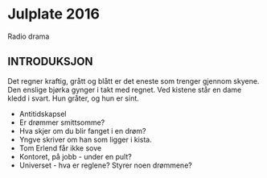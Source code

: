 # Julplate 2016

Radio drama

## INTRODUKSJON
Det regner kraftig, grått og blått er det eneste som trenger gjennom skyene. Den enslige bjørka gynger i takt med regnet. Ved kistene står en dame kledd i svart. Hun gråter, og hun er sint.

- Antitidskapsel
- Er drømmer smittsomme?
- Hva skjer om du blir fanget i en drøm?
- Yngve skriver om han som ligger i kista.
- Tom Erlend får ikke sove
- Kontoret, på jobb - under en pult?
- Universet - hva er reglene? Styrer noen drømmene?
